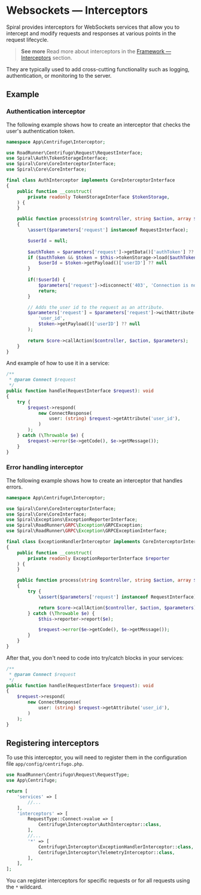# Websockets — Interceptors

Spiral provides interceptors for WebSockets services that allow you to intercept and modify requests and
responses at various points in the request lifecycle.

> **See more**
> Read more about interceptors in the [Framework — Interceptors](../framework/interceptors.md) section.

They are typically used to add cross-cutting functionality such as logging, authentication, or monitoring to the server.

## Example

### Authentication interceptor

The following example shows how to create an interceptor that checks the user's authentication token.

```php
namespace App\Centrifuge\Interceptor;

use RoadRunner\Centrifugo\Request\RequestInterface;
use Spiral\Auth\TokenStorageInterface;
use Spiral\Core\CoreInterceptorInterface;
use Spiral\Core\CoreInterface;

final class AuthInterceptor implements CoreInterceptorInterface
{
    public function __construct(
        private readonly TokenStorageInterface $tokenStorage,
    ) {
    }

    public function process(string $controller, string $action, array $parameters, CoreInterface $core): mixed
    {
        \assert($parameters['request'] instanceof RequestInterface);

        $userId = null;
        
        $authToken = $parameters['request']->getData()['authToken'] ?? null;
        if ($authToken && $token = $this->tokenStorage->load($authToken)) {
            $userId = $token->getPayload()['userID'] ?? null
        }
        
        if(!$userId) {
            $parameters['request']->disconnect('403', 'Connection is not allowed.');
            return;
        }

        // Adds the user id to the request as an attribute.
        $parameters['request'] = $parameters['request']->withAttribute(
            'user_id',
            $token->getPayload()['userID'] ?? null
        );
            
        return $core->callAction($controller, $action, $parameters);
    }
}
```

And example of how to use it in a service:

```php
/**
 * @param Connect $request
 */
public function handle(RequestInterface $request): void
{
    try {
        $request->respond(
            new ConnectResponse(
                user: (string) $request->getAttribute('user_id'),
            )
        );
    } catch (\Throwable $e) {
        $request->error($e->getCode(), $e->getMessage());
    }
}
```

### Error handling interceptor

The following example shows how to create an interceptor that handles errors.

```php
namespace App\Centrifuge\Interceptor;

use Spiral\Core\CoreInterceptorInterface;
use Spiral\Core\CoreInterface;
use Spiral\Exceptions\ExceptionReporterInterface;
use Spiral\RoadRunner\GRPC\Exception\GRPCException;
use Spiral\RoadRunner\GRPC\Exception\GRPCExceptionInterface;

final class ExceptionHandlerInterceptor implements CoreInterceptorInterface
{
    public function __construct(
        private readonly ExceptionReporterInterface $reporter
    ) {
    }

    public function process(string $controller, string $action, array $parameters, CoreInterface $core): mixed
    {
        try {
            \assert($parameters['request'] instanceof RequestInterface);

            return $core->callAction($controller, $action, $parameters);
        } catch (\Throwable $e) {
            $this->reporter->report($e);

            $request->error($e->getCode(), $e->getMessage());
        }
    }
}
```

After that, you don't need to code into try/catch blocks in your services:

```php
/**
 * @param Connect $request
 */
public function handle(RequestInterface $request): void
{
    $request->respond(
        new ConnectResponse(
            user: (string) $request->getAttribute('user_id'),
        )
    );
}
```

## Registering interceptors

To use this interceptor, you will need to register them in the configuration file `app/config/centrifugo.php`.

```php app/config/centrifugo.php
use RoadRunner\Centrifugo\Request\RequestType;
use App\Centrifuge;

return [
    'services' => [
        //...
    ],
    'interceptors' => [
        RequestType::Connect->value => [
            Centrifuge\Interceptor\AuthInterceptor::class,
        ],
        //...
        '*' => [
            Centrifuge\Interceptor\ExceptionHandlerInterceptor::class,
            Centrifuge\Interceptor\TelemetryInterceptor::class,
        ],
    ],
];
```

You can register interceptors for specific requests or for all requests using the `*` wildcard.

